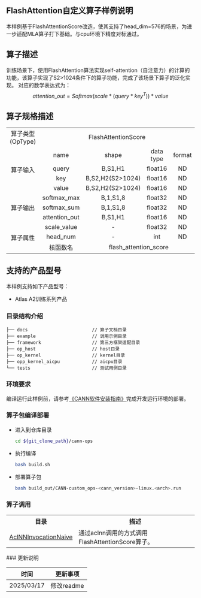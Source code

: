 ## FlashAttention自定义算子样例说明 

本样例基于FlashAttentionScore改造，使其支持了head_dim=576的场景，为进一步适配MLA算子打下基础。与cpu环境下精度对标通过。

## 算子描述

训练场景下，使用FlashAttention算法实现self-attention（自注意力）的计算的功能，该算子实现了S2>1024条件下的算子功能，完成了该场景下算子的泛化实现。
对应的数学表达式为：  
$$
attention\_out = Softmax(scale*(query*key^T))*value
$$

## 算子规格描述

<table>
<tr><td rowspan="1" align="center">算子类型(OpType)</td><td colspan="4" align="center">FlashAttentionScore</td></tr>
</tr>
<tr><td rowspan="4" align="center">算子输入</td><td align="center">name</td><td align="center">shape</td><td align="center">data type</td><td align="center">format</td></tr>
<tr><td align="center">query</td><td align="center">B,S1,H1</td><td align="center">float16</td><td align="center">ND</td></tr>
<tr><td align="center">key</td><td align="center">B,S2,H2(S2>1024)</td><td align="center">float16</td><td align="center">ND</td></tr>
<tr><td align="center">value</td><td align="center">B,S2,H2(S2>1024)</td><td align="center">float16</td><td align="center">ND</td></tr>
</tr>
</tr>
<tr><td rowspan="3" align="center">算子输出</td><td align="center">softmax_max</td><td align="center">B,1,S1,8</td><td align="center">float32</td><td align="center">ND</td></tr>
<td align="center">softmax_sum</td><td align="center">B,1,S1,8</td><td align="center">float32</td><td align="center">ND</td></tr>
<td align="center">attention_out</td><td align="center">B,S1,H1</td><td align="center">float16</td><td align="center">ND</td></tr>
</tr>
</tr>
<tr><td rowspan="3" align="center">算子属性</td><td align="center">scale_value</td><td align="center">-</td><td align="center">float32</td><td align="center">ND</td></tr>
<td align="center">head_num</td><td align="center">-</td><td align="center">int</td><td align="center">ND</td></tr>
</tr>
<tr><td rowspan="1" align="center">核函数名</td><td colspan="4" align="center">flash_attention_score</td></tr>
</table>


## 支持的产品型号

本样例支持如下产品型号：

- Atlas A2训练系列产品

### 目录结构介绍

```
├── docs                        // 算子文档目录
├── example                     // 调用示例目录
├── framework                   // 第三方框架适配目录
├── op_host                     // host目录
├── op_kernel                   // kernel目录
├── opp_kernel_aicpu            // aicpu目录
└── tests                       // 测试用例目录
```

### 环境要求

编译运行此样例前，请参考[《CANN软件安装指南》](https://hiascend.com/document/redirect/CannCommunityInstSoftware)完成开发运行环境的部署。

### 算子包编译部署

  - 进入到仓库目录

    ```bash
    cd ${git_clone_path}/cann-ops
    ```

  - 执行编译

    ```bash
    bash build.sh
    ```

  - 部署算子包

    ```bash
    bash build_out/CANN-custom_ops-<cann_version>-linux.<arch>.run
    ```

### 算子调用

<table>
    <th>目录</th><th>描述</th>
    <tr>
        <td><a href="./examples/AclNNInvocationNaive"> AclNNInvocationNaive</td><td>通过aclnn调用的方式调用FlashAttentionScore算子。</td>
    </tr>
</table>
### 更新说明

| 时间       | 更新事项   |
| ---------- | ---------- |
| 2025/03/17 | 修改readme |